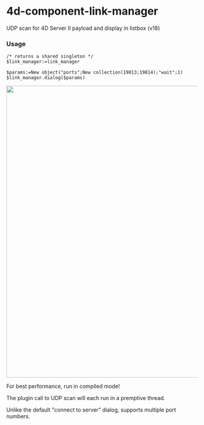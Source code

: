 # 4d-component-link-manager
UDP scan for 4D Server II payload and display in listbox (v18)

### Usage

```
/* returns a shared singleton */
$link_manager:=link_manager 

$params:=New object("ports";New collection(19813;19814);"wait";1)
$link_manager.dialog($params)
```

<img width="767" alt="" src="https://user-images.githubusercontent.com/1725068/82210630-620efb00-994a-11ea-9706-2413cca826a2.png">

For best performance, run in compiled mode!

The plugin call to UDP scan will each run in a premptive thread.

Unlike the default "connect to server" dialog, supports multiple port numbers.
